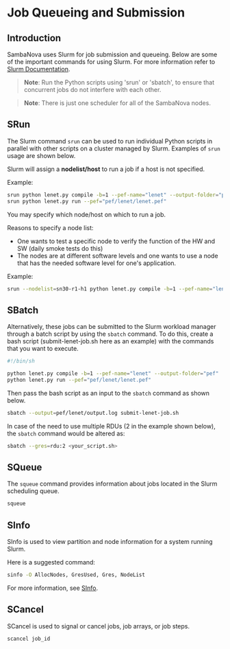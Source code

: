 # Job Queueing and Submission

## Introduction

SambaNova uses Slurm for job submission and queueing. Below are some of the important commands for using Slurm. For more information refer to [Slurm Documentation](https://slurm.schedmd.com/).

> **Note**: Run the Python scripts using 'srun' or 'sbatch', to ensure that concurrent jobs do not interfere with each other.

> **Note**: There is just one scheduler for all of the SambaNova nodes.

## SRun

The Slurm command `srun` can be used to run individual Python scripts in parallel with other scripts on a cluster managed by Slurm. Examples of `srun` usage are shown below.

Slurm will assign a **nodelist/host** to run a job if a host is not specified.

Example:

```bash
srun python lenet.py compile -b=1 --pef-name="lenet" --output-folder="pef"
srun python lenet.py run --pef="pef/lenet/lenet.pef"
```

You may specify which node/host on which to run a job.

Reasons to specify a node list:

- One wants to test a specific node to verify the function of the HW and SW  (daily smoke tests do this)
- The nodes are at different software levels and one wants to use a node that has the needed software level for one's application.

Example:

```bash
srun --nodelist=sn30-r1-h1 python lenet.py compile -b=1 --pef-name="lenet" --output-folder="pef"
```

## SBatch

Alternatively, these jobs can be submitted to the Slurm workload manager through a batch script by using the `sbatch` command. To do this, create a bash script (submit-lenet-job.sh here as an example) with the commands that you want to execute.

```bash
#!/bin/sh

python lenet.py compile -b=1 --pef-name="lenet" --output-folder="pef"
python lenet.py run --pef="pef/lenet/lenet.pef"
```

Then pass the bash script as an input to the `sbatch` command as shown below.

```bash
sbatch --output=pef/lenet/output.log submit-lenet-job.sh
```

In case of the need to use multiple RDUs (2 in the example shown below), the `sbatch` command would be altered as:

```bash
sbatch --gres=rdu:2 <your_script.sh>
```
<!--- See [DataParallel](DataParallel.md) for additional information. --->

## SQueue

The `squeue` command provides information about jobs located in the Slurm scheduling queue.

```bash
squeue
```

## SInfo

SInfo is used to view partition and node information for a system running Slurm.

Here is a suggested command:

```bash
sinfo -O AllocNodes, GresUsed, Gres, NodeList
```

For more information, see [SInfo](https://slurm.schedmd.com/sinfo.html).

## SCancel

SCancel is used to signal or cancel jobs, job arrays, or job steps.

```bash
scancel job_id
```
